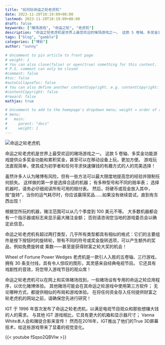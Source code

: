 ```yaml
---
title: "如何玩命运之轮老虎机"
date: 2023-11-20T10:19:09+08:00
lastmod: 2023-11-20T10:19:09+08:00
draft: false
keywords: ["赌场游戏", "命运之轮", "老虎机"]
description: "命运之轮老虎机是世界上最受欢迎的赌场游戏之一。 这款 5 卷轴、多奖金功能游戏提供众多奖金功能和累积奖金，甚至可以在移动设备上玩，更加方便。 游戏玩法直观简单，使其成为初学者和任何寻求快速赚钱的有趣方式的人的完美选择！"
tags: ["blog", "gamble"]
categories: ["博彩"]
author: "sunny"

# Uncomment to pin article to front page
# weight: 1
# You can also close(false) or open(true) something for this content.
# P.S. comment can only be closed
#comment: false
#toc: false
#autoCollapseToc: false
# You can also define another contentCopyright. e.g. contentCopyright: "This is another copyright."
#contentCopyright: false
#reward: false
mathjax: true

# Uncomment to add to the homepage's dropdown menu; weight = order of article
# menu:
#   main:
#     parent: "docs"
#     weight: 1
---
```


![命运之轮老虎机](/img/wheel_of_fortune_slot_machine.jpg)

命运之轮老虎机是世界上最受欢迎的赌场游戏之一。 这款 5 卷轴、多奖金功能游戏提供众多奖金功能和累积奖金，甚至可以在移动设备上玩，更加方便。 游戏玩法直观简单，使其成为初学者和任何寻求快速赚钱的有趣方式的人的完美选择！

虽然许多人认为赌博有风险，但有一些方法可以最大限度地提高您的经验并限制任何损失。 这样做的第一步是选择合适的机器； 有多种型号和不同的赔率表； 选择机器时，请务必仔细阅读所有可用的赔付表。 然后，将硬币或现金放入其中，按“旋转”，当你的运气耗尽时，你应该赢得奖品......如果没有继续尝试，直到有东西出现！

根据您所玩的机器，赌注范围可以从几个季度到 100 美元不等。 大多数机器都会有一个指示器或标志来显示最大赌注金额； 否则请咨询您当地的游戏委员会以确定此信息。

命运之轮老虎机有超过两打类型，几乎所有类型都具有相似的格式：它们的主要组件是按下按钮时的旋转轮，带有不同的符号或奖金旋转选项，可以产生额外的奖品，例如免费旋转或 乘数——甚至是获得财富之轮大奖的机会！

Wheel of Fortune Power Wedges 老虎机是一款引人入胜的五卷轴、三行游戏，拥有 30 条支付线，具有令人惊叹的图形，其灵感来自经典电视节目。 它还具有戏剧性的音效，将您带入游戏节目的观众席！

命运之轮老虎机可以在网上和实体赌场找到，一些赌场设有专用的命运之轮应用程序，以优化赌博体验。 其他赌场可能会在其命运之轮游戏中使用第三方软件； 无论哪种方式，都提供相似的布局和游戏体验。 在将任何资金存入任何提供财富之轮老虎机的网站之前，请确保您先进行研究！

IGT 于 1996 年首次发布了命运之轮老虎机，以满足电视节目观众和那些想赚大钱的人的需求。 与其他 IGT 游戏相比，它具有更大的机箱和显示器尺寸； Vanna White本人会和赌徒合影来宣传！ 然而在2016年，IGT推出了他们的True 3D屏幕技术，给这些游戏带来了显着的视觉变化。

{{< youtube fSqso2QBVlw >}} 
